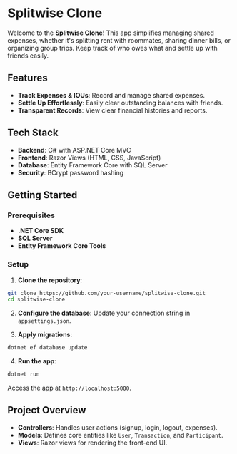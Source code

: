 # Splitwise Clone

Welcome to the **Splitwise Clone**! This app simplifies managing shared expenses, whether it's splitting rent with roommates, sharing dinner bills, or organizing group trips. Keep track of who owes what and settle up with friends easily.

## Features

- **Track Expenses & IOUs**: Record and manage shared expenses.
- **Settle Up Effortlessly**: Easily clear outstanding balances with friends.
- **Transparent Records**: View clear financial histories and reports.

## Tech Stack

- **Backend**: C# with ASP.NET Core MVC
- **Frontend**: Razor Views (HTML, CSS, JavaScript)
- **Database**: Entity Framework Core with SQL Server
- **Security**: BCrypt password hashing

## Getting Started

### Prerequisites

- **.NET Core SDK**
- **SQL Server**
- **Entity Framework Core Tools**

### Setup

1. **Clone the repository**:

```bash
git clone https://github.com/your-username/splitwise-clone.git 
cd splitwise-clone
```


2. **Configure the database**: Update your connection string in `appsettings.json`.

3. **Apply migrations**:

```bash
dotnet ef database update
```

4. **Run the app**:

```bash
dotnet run
```
Access the app at `http://localhost:5000`.

## Project Overview

- **Controllers**: Handles user actions (signup, login, logout, expenses).
- **Models**: Defines core entities like `User`, `Transaction`, and `Participant`.
- **Views**: Razor views for rendering the front-end UI.

